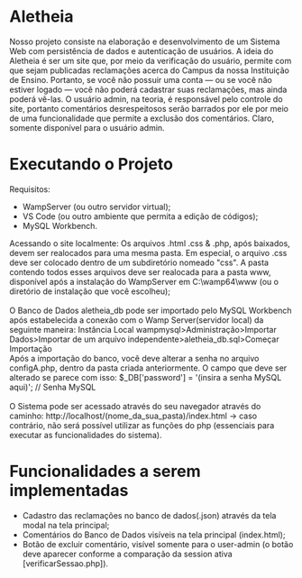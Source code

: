 # Aletheia

Nosso projeto consiste na elaboração e desenvolvimento de um Sistema Web com persistência de dados e autenticação de usuários. A ideia do Aletheia é ser um site que, por meio da verificação do usuário, permite com que sejam publicadas reclamações acerca do Campus
da nossa Instituição de Ensino. Portanto, se você não possuir uma conta — ou se você não estiver logado — você não poderá cadastrar suas reclamações, mas ainda poderá vê-las. O usuário admin, na teoria, é responsável pelo controle do site, portanto comentários 
desrespeitosos serão barrados por ele por meio de uma funcionalidade que permite a exclusão dos comentários. Claro, somente disponível para o usuário admin.

# Executando o Projeto

Requisitos:
- WampServer (ou outro servidor virtual);
- VS Code (ou outro ambiente que permita a edição de códigos);
- MySQL Workbench.

Acessando o site localmente:
Os arquivos .html .css & .php, após baixados, devem ser realocados para uma mesma pasta. Em especial, o arquivo .css deve ser colocado dentro de um subdiretório nomeado "css". 
A pasta contendo todos esses arquivos deve ser realocada para a pasta www, disponível após a instalação do WampServer em C:\wamp64\www (ou o diretório de instalação que você escolheu);
<br><br>
O Banco de Dados aletheia_db pode ser importado pelo MySQL Workbench após estabelecida a conexão com o Wamp Server(servidor local) da seguinte maneira: Instância Local wampmysql>Administração>Importar Dados>Importar de um arquivo independente>aletheia_db.sql>Começar Importação
<br>
Após a importação do banco, você deve alterar a senha no arquivo configA.php, dentro da pasta criada anteriormente. O campo que deve ser alterado se parece com isso: $_DB['password'] = '(insira a senha MySQL aqui)'; // Senha MySQL
<br>
<br>
O Sistema pode ser acessado através do seu navegador através do caminho: http://localhost/(nome_da_sua_pasta)/index.html -> caso contrário, não será possível utilizar as funções do php (essenciais para executar as funcionalidades do sistema).

# Funcionalidades a serem implementadas
- Cadastro das reclamações no banco de dados(.json) através da tela modal na tela principal;
- Comentários do Banco de Dados visíveis na tela principal (index.html);
- Botão de excluir comentário, visível somente para o user-admin (o botão deve aparecer conforme a comparação da session ativa [verificarSessao.php]).

